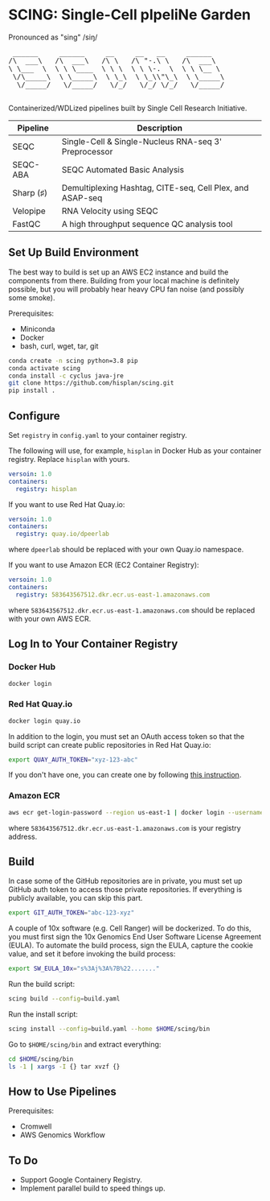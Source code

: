 # SCING: Single-Cell pIpeliNe Garden

Pronounced as "sing" /siŋ/

<pre>
 ______     ______     __     __   __     ______
/\  ___\   /\  ___\   /\ \   /\ "-.\ \   /\  ___\
\ \___  \  \ \ \____  \ \ \  \ \ \-.  \  \ \ \__ \
 \/\_____\  \ \_____\  \ \_\  \ \_\\"\_\  \ \_____\
  \/_____/   \/_____/   \/_/   \/_/ \/_/   \/_____/

</pre>

Containerized/WDLized pipelines built by Single Cell Research Initiative.

Pipeline   | Description
---------- | --------------------------------------------------------------
SEQC       | Single-Cell & Single-Nucleus RNA-seq 3' Preprocessor
SEQC-ABA   | SEQC Automated Basic Analysis
Sharp (♯)  | Demultiplexing Hashtag, CITE-seq, Cell Plex, and ASAP-seq
Velopipe   | RNA Velocity using SEQC
FastQC     | A high throughput sequence QC analysis tool

## Set Up Build Environment

The best way to build is set up an AWS EC2 instance and build the components from there. Building from your local machine is definitely possible, but you will probably hear heavy CPU fan noise (and possibly some smoke).

Prerequisites:

- Miniconda
- Docker
- bash, curl, wget, tar, git

```bash
conda create -n scing python=3.8 pip
conda activate scing
conda install -c cyclus java-jre
git clone https://github.com/hisplan/scing.git
pip install .
```

## Configure

Set `registry` in `config.yaml` to your container registry.

The following will use, for example, `hisplan` in Docker Hub as your container registry. Replace `hisplan` with yours.

```yaml
versoin: 1.0
containers:
  registry: hisplan
```

If you want to use Red Hat Quay.io:

```yaml
versoin: 1.0
containers:
  registry: quay.io/dpeerlab
```

where `dpeerlab` should be replaced with your own Quay.io namespace.

If you want to use Amazon ECR (EC2 Container Registry):

```yaml
versoin: 1.0
containers:
  registry: 583643567512.dkr.ecr.us-east-1.amazonaws.com
```

where `583643567512.dkr.ecr.us-east-1.amazonaws.com` should be replaced with your own AWS ECR.

## Log In to Your Container Registry

### Docker Hub

```bash
docker login
```

### Red Hat Quay.io

```bash
docker login quay.io
```

In addition to the login, you must set an OAuth access token so that the build script can create public repositories in Red Hat Quay.io:

```bash
export QUAY_AUTH_TOKEN="xyz-123-abc"
```

If you don't have one, you can create one by following [this instruction](https://access.redhat.com/documentation/en-us/red_hat_quay/3/html/red_hat_quay_api_guide/using_the_red_hat_quay_api#create_oauth_access_token).

### Amazon ECR

```bash
aws ecr get-login-password --region us-east-1 | docker login --username AWS --password-stdin 583643567512.dkr.ecr.us-east-1.amazonaws.com
```

where `583643567512.dkr.ecr.us-east-1.amazonaws.com` is your registry address.

## Build

In case some of the GitHub repositories are in private, you must set up GitHub auth token to access those private repositories. If everything is publicly available, you can skip this part.

```bash
export GIT_AUTH_TOKEN="abc-123-xyz"
```

A couple of 10x software (e.g. Cell Ranger) will be dockerized. To do this, you must first sign the 10x Genomics End User Software License Agreement (EULA). To automate the build process, sign the EULA, capture the cookie value, and set it before invoking the build process:

```bash
export SW_EULA_10x="s%3Aj%3A%7B%22......."
```

Run the build script:

```bash
scing build --config=build.yaml
```

Run the install script:

```bash
scing install --config=build.yaml --home $HOME/scing/bin
```

Go to `$HOME/scing/bin` and extract everything:

```bash
cd $HOME/scing/bin
ls -1 | xargs -I {} tar xvzf {}
```

## How to Use Pipelines

Prerequisites:

- Cromwell
- AWS Genomics Workflow

## To Do

- Support Google Containery Registry.
- Implement parallel build to speed things up.
